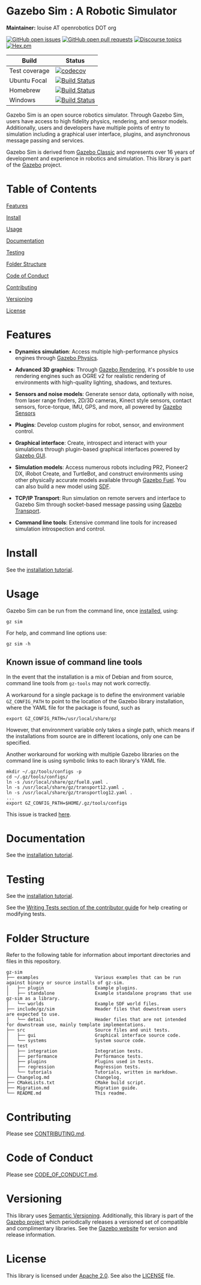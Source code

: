 # Gazebo Sim : A Robotic Simulator

**Maintainer:** louise AT openrobotics DOT org

[![GitHub open issues](https://img.shields.io/github/issues-raw/gazebosim/gz-sim.svg)](https://github.com/gazebosim/gz-sim/issues)
[![GitHub open pull requests](https://img.shields.io/github/issues-pr-raw/gazebosim/gz-sim.svg)](https://github.com/gazebosim/gz-sim/pulls)
[![Discourse topics](https://img.shields.io/discourse/https/community.gazebosim.org/topics.svg)](https://community.gazebosim.org)
[![Hex.pm](https://img.shields.io/hexpm/l/plug.svg)](https://www.apache.org/licenses/LICENSE-2.0)

Build | Status
-- | --
Test coverage | [![codecov](https://codecov.io/gh/gazebosim/gz-sim/branch/main/graph/badge.svg)](https://codecov.io/gh/gazebosim/gz-sim/branch/main)
Ubuntu Focal | [![Build Status](https://build.osrfoundation.org/buildStatus/icon?job=ignition_gazebo-ci-main-focal-amd64)](https://build.osrfoundation.org/job/ignition_gazebo-ci-main-focal-amd64)
Homebrew      | [![Build Status](https://build.osrfoundation.org/buildStatus/icon?job=ignition_gazebo-ci-main-homebrew-amd64)](https://build.osrfoundation.org/job/ignition_gazebo-ci-main-homebrew-amd64)
Windows       | [![Build Status](https://build.osrfoundation.org/job/ign_gazebo-ci-win/badge/icon)](https://build.osrfoundation.org/job/ign_gazebo-ci-win/)

Gazebo Sim is an open source robotics simulator. Through Gazebo Sim, users have access to high fidelity physics, rendering, and sensor models. Additionally, users and developers have multiple points of entry to simulation including a graphical user interface, plugins, and asynchronous message passing and services.

Gazebo Sim is derived from [Gazebo Classic](http://classic.gazebosim.org) and represents over 16 years of development and experience in robotics and simulation. This library is part of the [Gazebo](https://gazebosim.org) project.

# Table of Contents

[Features](#features)

[Install](#install)

[Usage](#usage)

[Documentation](#documentation)

[Testing](#testing)

[Folder Structure](#folder-structure)

[Code of Conduct](#code-of-conduct)

[Contributing](#contributing)

[Versioning](#versioning)

[License](#license)

# Features

* **Dynamics simulation**: Access multiple high-performance physics engines
through
[Gazebo Physics](https://github.com/gazebosim/gz-physics).

* **Advanced 3D graphics**: Through
[Gazebo Rendering](https://github.com/gazebosim/gz-rendering),
it's possible to use rendering engines such as OGRE v2 for realistic rendering
of environments with high-quality lighting, shadows, and textures.

* **Sensors and noise models**: Generate sensor data, optionally with noise,
from laser range finders, 2D/3D cameras, Kinect style sensors, contact sensors,
force-torque, IMU, GPS, and more, all powered by
[Gazebo Sensors](https://github.com/gazebosim/gz-sensors)

* **Plugins**: Develop custom plugins for robot, sensor, and
environment control.

* **Graphical interface**: Create, introspect and interact with your simulations
through plugin-based graphical interfaces powered by
[Gazebo GUI](https://github.com/gazebosim/gz-gui).

* **Simulation models**: Access numerous robots including PR2, Pioneer2 DX,
iRobot Create, and TurtleBot, and construct environments using other physically
accurate models available through
[Gazebo Fuel](https://app.gazebosim.org/fuel). You can also build a
new model using [SDF](http://sdformat.org).

* **TCP/IP Transport**: Run simulation on remote servers and interface to
Gazebo Sim through socket-based message passing using
[Gazebo Transport](https://github.com/gazebosim/gz-transport).

* **Command line tools**: Extensive command line tools for increased simulation
introspection and control.

# Install

See the [installation tutorial](https://gazebosim.org/api/gazebo/6.1/install.html).

# Usage

Gazebo Sim can be run from the command line, once [installed](#install), using:

```
gz sim
```

For help, and command line options use:

```
gz sim -h
```

## Known issue of command line tools

In the event that the installation is a mix of Debian and from source, command
line tools from `gz-tools` may not work correctly.

A workaround for a single package is to define the environment variable
`GZ_CONFIG_PATH` to point to the location of the Gazebo library installation,
where the YAML file for the package is found, such as
```
export GZ_CONFIG_PATH=/usr/local/share/gz
```

However, that environment variable only takes a single path, which means if the
installations from source are in different locations, only one can be specified.

Another workaround for working with multiple Gazebo libraries on the command
line is using symbolic links to each library's YAML file.
```
mkdir ~/.gz/tools/configs -p
cd ~/.gz/tools/configs/
ln -s /usr/local/share/gz/fuel8.yaml .
ln -s /usr/local/share/gz/transport12.yaml .
ln -s /usr/local/share/gz/transportlog12.yaml .
...
export GZ_CONFIG_PATH=$HOME/.gz/tools/configs
```

This issue is tracked [here](https://github.com/gazebosim/gz-tools/issues/8).

# Documentation

See the [installation tutorial](https://gazebosim.org/api/gazebo/6.1/install.html).

# Testing

See the [installation tutorial](https://gazebosim.org/api/gazebo/6.1/install.html).

See the [Writing Tests section of the contributor guide](https://github.com/gazebosim/gz-sim/blob/main/CONTRIBUTING.md#writing-tests) for help creating or modifying tests.

# Folder Structure

Refer to the following table for information about important directories and files in this repository.

```
gz-sim
├── examples                     Various examples that can be run against binary or source installs of gz-sim.
│   ├── plugin                   Example plugins.
│   ├── standalone               Example standalone programs that use gz-sim as a library.
│   └── worlds                   Example SDF world files.
├── include/gz/sim               Header files that downstream users are expected to use.
│   └── detail                   Header files that are not intended for downstream use, mainly template implementations.
├── src                          Source files and unit tests.
│   ├── gui                      Graphical interface source code.
│   └── systems                  System source code.
├── test
│   ├── integration              Integration tests.
│   ├── performance              Performance tests.
│   ├── plugins                  Plugins used in tests.
│   ├── regression               Regression tests.
│   └── tutorials                Tutorials, written in markdown.
├── Changelog.md                 Changelog.
├── CMakeLists.txt               CMake build script.
├── Migration.md                 Migration guide.
└── README.md                    This readme.
```

# Contributing

Please see
[CONTRIBUTING.md](https://github.com/gazebosim/gz-sim/blob/main/CONTRIBUTING.md).

# Code of Conduct

Please see
[CODE_OF_CONDUCT.md](https://github.com/gazebosim/gz-sim/blob/main/CODE_OF_CONDUCT.md).

# Versioning

This library uses [Semantic Versioning](https://semver.org/). Additionally, this library is part of the [Gazebo project](https://gazebosim.org) which periodically releases a versioned set of compatible and complimentary libraries. See the [Gazebo website](https://gazebosim.org) for version and release information.

# License

This library is licensed under [Apache 2.0](https://www.apache.org/licenses/LICENSE-2.0). See also the [LICENSE](https://github.com/gazebosim/gz-sim/blob/main/LICENSE) file.
